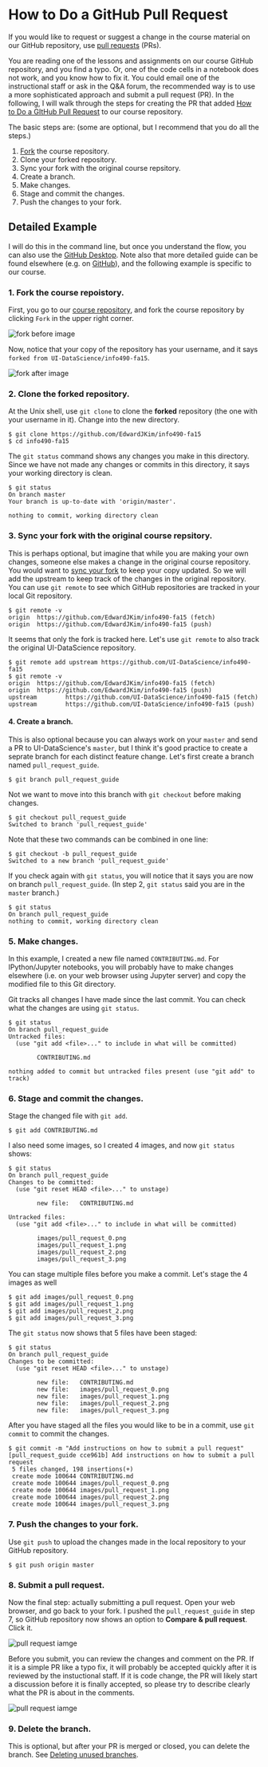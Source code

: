 # How to Do a GitHub Pull Request

If you would like to request or suggest a change in the course material on our GitHub repository, use [pull requests](https://help.github.com/articles/using-pull-requests/) (PRs).

You are reading one of the lessons and assignments on our course GitHub repository, and you find a typo. Or, one of the code cells in a notebook does not work, and you know how to fix it. You could email one of the instructional staff or ask in the Q&A forum, the recommended way is to use a more sophisticated approach and submit a pull request (PR). In the following, I will walk through the steps for creating the PR that added [How to Do a GItHub Pull Request](CONTRIBUTING.md) to our course repository.

The basic steps are: (some are optional, but I recommend that you do all the steps.)

1. [Fork](https://help.github.com/articles/fork-a-repo/) the course repository.
2. Clone your forked repository.
3. Sync your fork with the original course repsitory.
4. Create a branch.
5. Make changes.
6. Stage and commit the changes.
7. Push the changes to your fork.

## Detailed Example

I will do this in the command line, but once you understand the flow, you can also use the [GitHub Desktop](https://desktop.github.com/). Note also that more detailed guide can be found elsewhere (e.g. on [GitHub](https://help.github.com/)), and the following example is specific to our course.

### 1. Fork the course repoistory.

First, you go to our [course repository](https://github.com/UI-DataScience/info490-fa15), and fork the course repository by clicking `Fork` in the upper right corner.

![fork before image](images/pull_request_0.png)

Now, notice that your copy of the repository has your username, and it says `forked from UI-DataScience/info490-fa15`.

![fork after image](images/pull_request_1.png)

### 2. Clone the forked repository.

At the Unix shell, use `git clone` to clone the **forked** repository (the one with your username in it). Change into the new directory.

```shell
$ git clone https://github.com/EdwardJKim/info490-fa15
$ cd info490-fa15
```

The `git status` command shows any changes you make in this directory. Since we have not made any changes or commits in this directory, it says your working directory is clean.

```shell
$ git status
On branch master
Your branch is up-to-date with 'origin/master'.

nothing to commit, working directory clean
```

### 3. Sync your fork with the original course repsitory.

This is perhaps optional, but imagine that while you are making your own changes, someone else makes a change in the original course repository. You would want to [sync your fork](https://help.github.com/articles/syncing-a-fork/) to keep your copy updated. So we will add the upstream to keep track of the changes in the original repository. You can use `git remote` to see which GitHub repositories are tracked in your local Git repository.

```shell
$ git remote -v
origin  https://github.com/EdwardJKim/info490-fa15 (fetch)
origin  https://github.com/EdwardJKim/info490-fa15 (push)
```

It seems that only the fork is tracked here. Let's use `git remote` to also track the original UI-DataScience repository.

```shell
$ git remote add upstream https://github.com/UI-DataScience/info490-fa15
$ git remote -v
origin  https://github.com/EdwardJKim/info490-fa15 (fetch)
origin  https://github.com/EdwardJKim/info490-fa15 (push)
upstream        https://github.com/UI-DataScience/info490-fa15 (fetch)
upstream        https://github.com/UI-DataScience/info490-fa15 (push)
```

#### 4. Create a branch.

This is also optional because you can always work on your `master` and send a PR to UI-DataScience's `master`, but I think it's good practice to create a seprate branch for each distinct feature change. Let's first create a branch named `pull_request_guide`.

```shell
$ git branch pull_request_guide
```

Not we want to move into this branch with `git checkout` before making changes.

```shell
$ git checkout pull_request_guide
Switched to branch 'pull_request_guide'
```

Note that these two commands can be combined in one line:

```shell
$ git checkout -b pull_request_guide
Switched to a new branch 'pull_request_guide'
```

If you check again with `git status`, you will notice that it says you are now on branch `pull_request_guide`. (In step 2, `git status` said you are in the `master` branch.)

```
$ git status
On branch pull_request_guide
nothing to commit, working directory clean
```

### 5. Make changes.

In this example, I created a new file named `CONTRIBUTING.md`. For IPython/Jupyter notebooks, you will probably have to make changes elsewhere (i.e. on your web browser using Jupyter server) and copy the modified file to this Git directory.

Git tracks all changes I have made since the last commit. You can check what the changes are using `git status`.

```shell
$ git status
On branch pull_request_guide
Untracked files:
  (use "git add <file>..." to include in what will be committed)

        CONTRIBUTING.md

nothing added to commit but untracked files present (use "git add" to track)
```

### 6. Stage and commit the changes.

Stage the changed file with `git add`.

```shell
$ git add CONTRIBUTING.md
```

I also need some images, so I created 4 images, and now `git status` shows:

```shell
$ git status
On branch pull_request_guide
Changes to be committed:
  (use "git reset HEAD <file>..." to unstage)

        new file:   CONTRIBUTING.md

Untracked files:
  (use "git add <file>..." to include in what will be committed)

        images/pull_request_0.png
        images/pull_request_1.png
        images/pull_request_2.png
        images/pull_request_3.png
```

You can stage multiple files before you make a commit. Let's stage the 4 images as well

```shell
$ git add images/pull_request_0.png
$ git add images/pull_request_1.png
$ git add images/pull_request_2.png
$ git add images/pull_request_3.png
```

The `git status` now shows that 5 files have been staged:

```shell
$ git status
On branch pull_request_guide
Changes to be committed:
  (use "git reset HEAD <file>..." to unstage)

        new file:   CONTRIBUTING.md
        new file:   images/pull_request_0.png
        new file:   images/pull_request_1.png
        new file:   images/pull_request_2.png
        new file:   images/pull_request_3.png
```

After you have staged all the files you would like to be in a commit, use `git commit` to commit the changes.

```shell
$ git commit -m "Add instructions on how to submit a pull request"
[pull_request_guide cce961b] Add instructions on how to submit a pull request
 5 files changed, 198 insertions(+)
 create mode 100644 CONTRIBUTING.md
 create mode 100644 images/pull_request_0.png
 create mode 100644 images/pull_request_1.png
 create mode 100644 images/pull_request_2.png
 create mode 100644 images/pull_request_3.png
```

### 7. Push the changes to your fork.

Use `git push` to upload the changes made in the local repository to your GitHub repository.

```shell
$ git push origin master
```

### 8. Submit a pull request.

Now the final step: actually submitting a pull request. Open your web browser, and go back to your fork. I pushed the `pull_request_guide` in step 7, so GitHub repository now shows an option to **Compare & pull request**. Click it.

![pull request iamge](images/pull_request_2.png)

Before you submit, you can review the changes and comment on the PR. If it is a simple PR like a typo fix, it will probably be accepted quickly after it is reviewed by the instuctional staff. If it is code change, the PR will likely start a discussion before it is finally accepted, so please try to describe clearly what the PR is about in the comments.

![pull request iamge](images/pull_request_3.png)

### 9. Delete the branch.

This is optional, but after your PR is merged or closed, you can delete the branch. See [Deleting unused branches](https://help.github.com/articles/deleting-unused-branches/).
